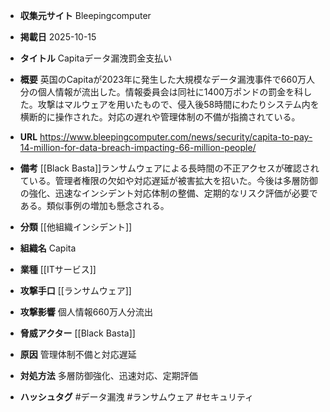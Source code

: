 - **収集元サイト**
Bleepingcomputer

- **掲載日**
2025-10-15

- **タイトル**
Capitaデータ漏洩罰金支払い

- **概要**
英国のCapitaが2023年に発生した大規模なデータ漏洩事件で660万人分の個人情報が流出した。情報委員会は同社に1400万ポンドの罰金を科した。攻撃はマルウェアを用いたもので、侵入後58時間にわたりシステム内を横断的に操作された。対応の遅れや管理体制の不備が指摘されている。

- **URL**
https://www.bleepingcomputer.com/news/security/capita-to-pay-14-million-for-data-breach-impacting-66-million-people/

- **備考**
[[Black Basta]]ランサムウェアによる長時間の不正アクセスが確認されている。管理者権限の欠如や対応遅延が被害拡大を招いた。今後は多層防御の強化、迅速なインシデント対応体制の整備、定期的なリスク評価が必要である。類似事例の増加も懸念される。

- **分類**
[[他組織インシデント]]

- **組織名**
Capita

- **業種**
[[ITサービス]]

- **攻撃手口**
[[ランサムウェア]]

- **攻撃影響**
個人情報660万人分流出

- **脅威アクター**
[[Black Basta]]

- **原因**
管理体制不備と対応遅延

- **対処方法**
多層防御強化、迅速対応、定期評価

- **ハッシュタグ**
#データ漏洩 #ランサムウェア #セキュリティ
